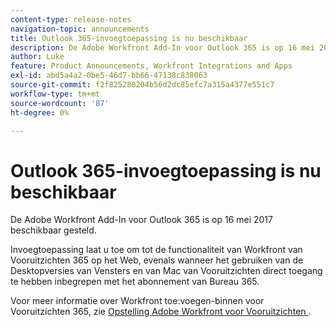 ```yaml
---
content-type: release-notes
navigation-topic: announcements
title: Outlook 365-invoegtoepassing is nu beschikbaar
description: De Adobe Workfront Add-In voor Outlook 365 is op 16 mei 2017 beschikbaar gesteld.
author: Luke
feature: Product Announcements, Workfront Integrations and Apps
exl-id: abd5a4a2-0be5-46d7-bb66-47138c838063
source-git-commit: f2f825280204b56d2dc85efc7a315a4377e551c7
workflow-type: tm+mt
source-wordcount: '87'
ht-degree: 0%

---
```


# Outlook 365-invoegtoepassing is nu beschikbaar

De Adobe Workfront Add-In voor Outlook 365 is op 16 mei 2017 beschikbaar gesteld.

Invoegtoepassing laat u toe om tot de functionaliteit van Workfront van Vooruitzichten 365 op het Web, evenals wanneer het gebruiken van de Desktopversies van Vensters en van Mac van Vooruitzichten direct toegang te hebben inbegrepen met het abonnement van Bureau 365.

Voor meer informatie over Workfront toe:voegen-binnen voor Vooruitzichten 365, zie [ Opstelling Adobe Workfront voor Vooruitzichten ](../../workfront-integrations-and-apps/using-workfront-with-outlook/set-up-workfront-for-outlook.md).
